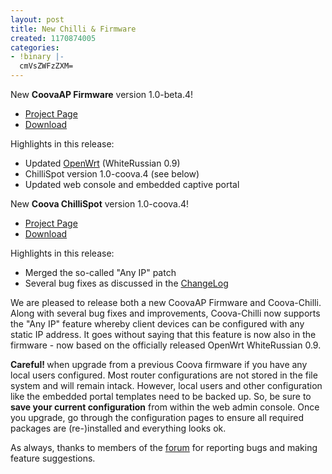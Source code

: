 ```yaml
---
layout: post
title: New Chilli & Firmware
created: 1170874005
categories:
- !binary |-
  cmVsZWFzZXM=
---
```

New <strong>CoovaAP Firmware</strong> version 1.0-beta.4!
<ul>
	<li><a href="/CoovaAP">Project Page</a></li>
	<li><a href="/Download">Download</a></li>
</ul>
Highlights in this release:
<ul>
	<li>Updated <a href="http://openwrt.org/">OpenWrt</a> (WhiteRussian 0.9)</li>
	<li>ChilliSpot version 1.0-coova.4 (see below)</li>
	<li>Updated web console and embedded captive portal</li>
</ul>
New <strong>Coova ChilliSpot</strong> version 1.0-coova.4!
<ul>
	<li><a href="/CoovaChilli">Project Page</a></li>
	<li><a href="/Download">Download</a></li>
</ul>
Highlights in this release:
<ul>
	<li>Merged the so-called "Any IP" patch</li>
	<li>Several bug fixes as discussed in the <a href="/CoovaChilli/ChangeLog">ChangeLog</a></li>
</ul>
We are pleased to release both a new CoovaAP Firmware and Coova-Chilli.  Along with several bug fixes and improvements, Coova-Chilli now supports the "Any IP" feature whereby client devices can be configured with any static IP address. It goes without saying that this feature is now also in the firmware - now based on the officially released OpenWrt WhiteRussian 0.9.

<strong>Careful! </strong>when upgrade from a previous Coova firmware if you have any local users configured. Most router configurations are not stored in the file system and will remain intack. However, local users and other configuration like the embedded portal templates need to be backed up. So, be sure to <strong>save your current configuration</strong> from within the web admin console. Once you upgrade, go through the configuration pages to ensure all required packages are (re-)installed and everything looks ok.

As always, thanks to members of the <a href="/forum/">forum</a> for reporting bugs and making feature suggestions.
